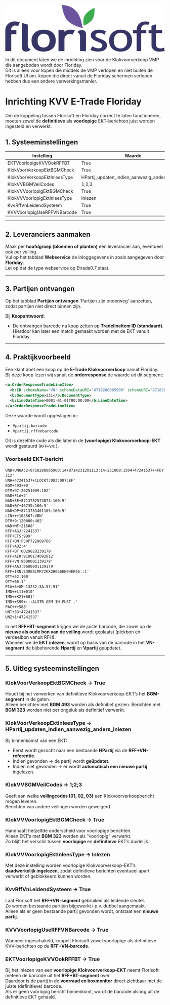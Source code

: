 ![Florisoft logo](https://raw.githubusercontent.com/florisoft/User.Manuals/main/fslogo.png)  

In dit document laten we de inrichting zien voor de Klokvoorverkoop VMP die aangeboden wordt door Floriday.  
Dit is alleen voor kopen die middels de VMP verlopen en niet buiten de Florisoft UI om.
kopen die direct vanuit de Floriday schermen verlopen hebben dus een andere verwerkingsmanier.


# Inrichting KVV E-Trade Floriday

Om de koppeling tussen Florisoft en Floriday correct te laten functioneren, moeten zowel de **definitieve** als **voorlopige** EKT-berichten juist worden ingesteld en verwerkt.

## 1. Systeeminstellingen

| Instelling | Waarde |
|-------------|--------|
| EKTVoorlopigeKVVOokRFFBT | True |
| KlokVoorVerkoopEktBGMCheck | True |
| KlokVoorVerkoopEktInleesType | HPartij_updaten_indien_aanwezig_anders_inlezen |
| KlokVVBGMVeilCodes | 1;2;3 |
| KlokVVVoorlopigEktBGMCheck | True |
| KlokVVVoorlopigEktInleesType | Inlezen |
| KvvRffVnLeidendSysteem | True |
| KVVVoorlopigUseRFFVNBarcode | True |

---

## 2. Leveranciers aanmaken

Maak per **hoofdgroep (bloemen of planten)** een leverancier aan, eventueel ook per veiling.  
Vul op het tabblad **Webservice** de inloggegevens in zoals aangegeven door **Floriday**.  
Let op dat de type webservice op Etrade0.7 staat.

---

## 3. Partijen ontvangen

Op het tabblad **Partijen ontvangen** 'Partijen zijn onderweg' aanzetten, zodat partijen niet direct binnen zijn.  

Bij **Koopantwoord**:
- De ontvangen barcode na koop zetten op **Tradelineitem ID (standaard)**.  
Hierdoor kan later een match gemaakt worden met de EKT vanuit Floriday.

---

## 4. Praktijkvoorbeeld

Een klant doet een koop op de **E-Trade Klokvoorverkoop** vanuit Floriday.  
Bij deze koop lezen wij vanuit de **orderresponse** de waarde uit dit segment:

```xml
<a:OrderResponseTradeLineItem>
  <b:ID schemeName="VN" schemeDataURI="8718288085900" schemeURI="8718288085900">9600001139179</b:ID>
  <b:DocumentType>231</b:DocumentType>
  <b:LineDateTime>0001-01-01T00:00:00</b:LineDateTime>
</a:OrderResponseTradeLineItem>
```

Deze waarde wordt opgeslagen in:
- `Vpartij.barcode`
- `Vpartij.rffvnbarcode`

Dit is dezelfde code als die later in de **(voorlopige) Klokvoorverkoop-EKT** wordt gestuurd (`RFF+VN:`).

### Voorbeeld EKT-bericht

```edi
UNB+UNOA:2+8718288085900:14+8714231201113:14+251008:1504+47241537++FDY 212'
UNH+47241537+CLOCKT:003:007:EF'
BGM+493++0'
DTM+97:20251009:102'
NAD+FLA+2'
NAD+SE+8713782574073:160:9'
NAD+BY+46739:160:9'
NAD+DP+8713783461105:160:9'
LIN+++103567:VBN'
DTM+9:120000:402'
NAD+MF+21608'
RFF+AGJ:7241537'
RFF+CTS:999'
RFF+ON:FS0P722989766'
RFF+ADZ:4'
RFF+BT:0029828239179'
RFF+AIR:9100174092012'
RFF+VN:9600001139179'
RFF+AAJ:9600001139179'
RFF+IRN:EDOEBLMK72KX3H0S6EN04EK65::1'
QTY+52:100'
QTY+66:1'
PIA+5+GM-13232:SA:57:91'
IMD++L11+010'
IMD++K21+001'
IMD++S99+:::ALSTR GEM IN FUST .'
PAC+++588'
UNT+33+47241537'
UNZ+1+47241537'
```

In het **RFF+BT-segment** krijgen we de juiste barcode, die zowel op de **nieuwe als oude bon van de veiling** wordt geplaatst (pickbon en verdeelbon vanuit RFH).  
Wanneer we de **EKT inlezen**, wordt op basis van de barcode in het **VN-segment** de bijbehorende **Hpartij** en **Vpartij** geüpdatet.

---

## 5. Uitleg systeeminstellingen

### KlokVoorVerkoopEktBGMCheck → True
Houdt bij het verwerken van definitieve Klokvoorverkoop-EKT’s het **BGM-segment** in de gaten.  
Alleen berichten met **BGM 493** worden als definitief gezien. Berichten met **BGM 323** worden niet per ongeluk als definitief verwerkt.

### KlokVoorVerkoopEktInleesType → HPartij_updaten_indien_aanwezig_anders_inlezen
Bij binnenkomst van een EKT:
- Eerst wordt gezocht naar een bestaande **HPartij** via de **RFF+VN-referentie**.  
- Indien gevonden → de partij wordt **geüpdatet**.  
- Indien niet gevonden → er wordt **automatisch een nieuwe partij** ingelezen.

### KlokVVBGMVeilCodes → 1;2;3
Geeft aan welke **veilingcodes (01, 02, 03)** een Klokvoorverkoopbericht mogen leveren.  
Berichten van andere veilingen worden geweigerd.

### KlokVVVoorlopigEktBGMCheck → True
Handhaaft hetzelfde onderscheid voor voorlopige berichten.  
Alleen EKT’s met **BGM 323** worden als “voorlopig” verwerkt.  
Zo blijft het verschil tussen **voorlopige** en **definitieve** EKT’s duidelijk.

### KlokVVVoorlopigEktInleesType → Inlezen
Met deze instelling worden voorlopige Klokvoorverkoop-EKT’s **daadwerkelijk ingelezen**, zodat definitieve berichten eventueel apart verwerkt of geblokkeerd kunnen worden.

### KvvRffVnLeidendSysteem → True
Laat Florisoft het **RFF+VN-segment** gebruiken als leidende sleutel.  
Zo worden bestaande partijen bijgewerkt i.p.v. dubbel aangemaakt.  
Alleen als er geen bestaande partij gevonden wordt, ontstaat een **nieuwe partij**.

### KVVVoorlopigUseRFFVNBarcode → True
Wanneer ingeschakeld, koppelt Florisoft zowel voorlopige als definitieve KVV-berichten op de **RFF+VN-barcode**.

### EKTVoorlopigeKVVOokRFFBT → True
Bij het inlezen van een **voorlopige Klokvoorverkoop-EKT** neemt Florisoft meteen de barcode uit het **RFF+BT-segment** over.  
Daardoor is de partij in de **voorraad en boxmonitor** direct zichtbaar met de juiste (definitieve) barcode.  
Als er geen voorlopig bericht binnenkomt, wordt de barcode alsnog uit de definitieve EKT gehaald.
